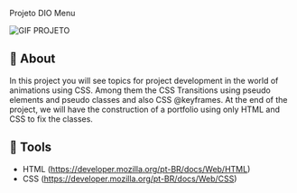 <p> Projeto DIO Menu</p>

![GIF PROJETO](https://user-images.githubusercontent.com/106353112/173702702-8e4db102-cc79-4d2b-b538-c20080c35a67.gif)

## 📕 About

In this project you will see topics for project development in the world of animations using CSS. Among them the CSS Transitions using pseudo elements and pseudo classes and also CSS @keyframes. At the end of the project, we will have the construction of a portfolio using only HTML and CSS to fix the classes.

## 🔨 Tools

- HTML (https://developer.mozilla.org/pt-BR/docs/Web/HTML)
- CSS (https://developer.mozilla.org/pt-BR/docs/Web/CSS)
